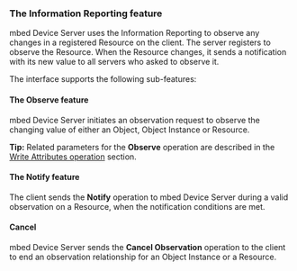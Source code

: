 ### The Information Reporting feature

mbed Device Server uses the Information Reporting to observe any changes in a registered Resource on the client. The server registers to observe the Resource. When the Resource changes, it sends a notification with its new value to all servers who asked to observe it.

The interface supports the following sub-features:

#### The Observe feature

mbed Device Server initiates an observation request to observe the changing value of either an Object, Object Instance or Resource.

<span class="tips">**Tip:** Related parameters for the **Observe** operation are described in the [Write Attributes operation](/docs/v1.2/legacy-products/features.html#the-device-management-and-service-enabler-feature) section.</span>

#### The Notify feature

The client sends the **Notify** operation to mbed Device Server during a valid observation on a Resource, when the notification conditions are met.

#### Cancel

mbed Device Server sends the **Cancel Observation** operation to the client to end an observation relationship for an Object Instance or a Resource.

